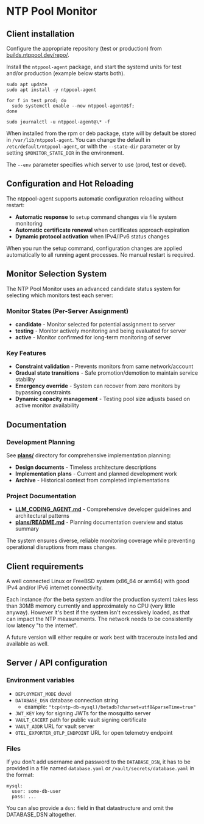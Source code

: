 # NTP Pool Monitor

## Client installation

Configure the appropriate repository (test or production)
from [builds.ntppool.dev/repo/](https://builds.ntppool.dev/repo/).

Install the `ntppool-agent` package, and start the systemd units for
test and/or production (example below starts both).

```
sudo apt update
sudo apt install -y ntppool-agent

for f in test prod; do
  sudo systemctl enable --now ntppool-agent@$f;
done

sudo journalctl -u ntppool-agent@\* -f
```

When installed from the rpm or deb package, state will by default
be stored in `/var/lib/ntppool-agent`. You can change the default in
`/etc/default/ntppool-agent`, or with the `--state-dir` parameter
or by setting `$MONITOR_STATE_DIR` in the environment.

The `--env` parameter specifies which server to use (prod, test or devel).

## Configuration and Hot Reloading

The ntppool-agent supports automatic configuration reloading without restart:

- **Automatic response** to `setup` command changes via file system monitoring
- **Automatic certificate renewal** when certificates approach expiration
- **Dynamic protocol activation** when IPv4/IPv6 status changes

When you run the setup command, configuration changes are applied automatically to all running agent processes. No manual restart is required.

## Monitor Selection System

The NTP Pool Monitor uses an advanced candidate status system for selecting which monitors test each server:

### Monitor States (Per-Server Assignment)
- **candidate** - Monitor selected for potential assignment to server
- **testing** - Monitor actively monitoring and being evaluated for server
- **active** - Monitor confirmed for long-term monitoring of server

### Key Features
- **Constraint validation** - Prevents monitors from same network/account
- **Gradual state transitions** - Safe promotion/demotion to maintain service stability
- **Emergency override** - System can recover from zero monitors by bypassing constraints
- **Dynamic capacity management** - Testing pool size adjusts based on active monitor availability

## Documentation

### Development Planning
See **[plans/](plans/)** directory for comprehensive implementation planning:
- **Design documents** - Timeless architecture descriptions
- **Implementation plans** - Current and planned development work
- **Archive** - Historical context from completed implementations

### Project Documentation
- **[LLM_CODING_AGENT.md](LLM_CODING_AGENT.md)** - Comprehensive developer guidelines and architectural patterns
- **[plans/README.md](plans/README.md)** - Planning documentation overview and status summary

The system ensures diverse, reliable monitoring coverage while preventing operational disruptions from mass changes.

## Client requirements

A well connected Linux or FreeBSD system (x86_64 or arm64) with good IPv4 and/or IPv6 internet connectivity.

Each instance (for the beta system and/or the production system)
takes less than 30MB memory currently and approximately no CPU
(very little anyway). However it's best if the system isn't
excessively loaded, as that can impact the NTP measurements.
The network needs to be consistently low latency "to the internet".

A future version will either require or work best with traceroute
installed and available as well.

## Server / API configuration

### Environment variables

- `DEPLOYMENT_MODE` devel
- `DATABASE_DSN` database connection string
  - example: `"tcp(ntp-db-mysql)/betadb?charset=utf8&parseTime=true"`
- `JWT_KEY` key for signing JWTs for the mosquitto server
- `VAULT_CACERT` path for public vault signing certificate
- `VAULT_ADDR` URL for vault server
- `OTEL_EXPORTER_OTLP_ENDPOINT` URL for open telemetry endpoint

### Files

If you don't add username and password to the `DATABASE_DSN`, it has to
be provided in a file named `database.yaml` or
`/vault/secrets/database.yaml` in the format:

```
mysql:
  user: some-db-user
  pass: ...
```

You can also provide a `dsn:` field in that datastructure
and omit the DATABASE_DSN altogether.
